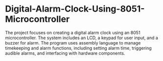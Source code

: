 # Digital-Alarm-Clock-Using-8051-Microcontroller
The project focuses on creating a digital alarm clock using an 8051 microcontroller. The system includes an LCD, a keypad for user input, and a buzzer for alarm. The program uses assembly language to manage timekeeping and alarm functions, including setting alarm time, triggering audible alarms, and interfacing with hardware components.
